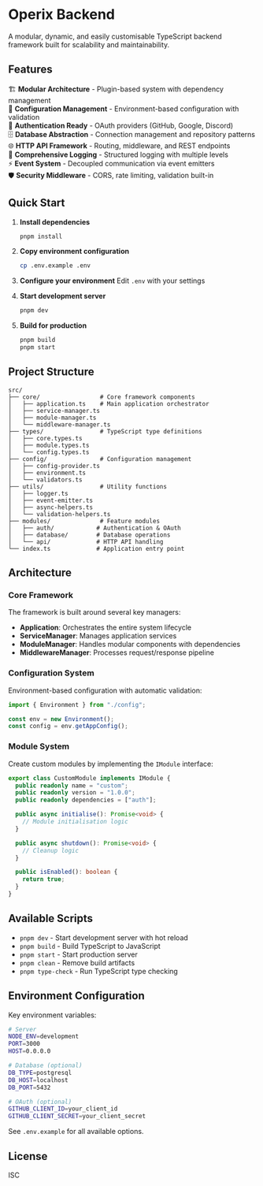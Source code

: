 # Operix Backend

A modular, dynamic, and easily customisable TypeScript backend framework built for scalability and maintainability.

## Features

🏗️ **Modular Architecture** - Plugin-based system with dependency management  
🔧 **Configuration Management** - Environment-based configuration with validation  
🔐 **Authentication Ready** - OAuth providers (GitHub, Google, Discord)  
🗄️ **Database Abstraction** - Connection management and repository patterns  
🌐 **HTTP API Framework** - Routing, middleware, and REST endpoints  
📝 **Comprehensive Logging** - Structured logging with multiple levels  
⚡ **Event System** - Decoupled communication via event emitters  
🛡️ **Security Middleware** - CORS, rate limiting, validation built-in

## Quick Start

1. **Install dependencies**

   ```bash
   pnpm install
   ```

2. **Copy environment configuration**

   ```bash
   cp .env.example .env
   ```

3. **Configure your environment**
   Edit `.env` with your settings

4. **Start development server**

   ```bash
   pnpm dev
   ```

5. **Build for production**
   ```bash
   pnpm build
   pnpm start
   ```

## Project Structure

```
src/
├── core/                 # Core framework components
│   ├── application.ts    # Main application orchestrator
│   ├── service-manager.ts
│   ├── module-manager.ts
│   └── middleware-manager.ts
├── types/                # TypeScript type definitions
│   ├── core.types.ts
│   ├── module.types.ts
│   └── config.types.ts
├── config/               # Configuration management
│   ├── config-provider.ts
│   ├── environment.ts
│   └── validators.ts
├── utils/                # Utility functions
│   ├── logger.ts
│   ├── event-emitter.ts
│   ├── async-helpers.ts
│   └── validation-helpers.ts
├── modules/              # Feature modules
│   ├── auth/            # Authentication & OAuth
│   ├── database/        # Database operations
│   └── api/             # HTTP API handling
└── index.ts             # Application entry point
```

## Architecture

### Core Framework

The framework is built around several key managers:

- **Application**: Orchestrates the entire system lifecycle
- **ServiceManager**: Manages application services
- **ModuleManager**: Handles modular components with dependencies
- **MiddlewareManager**: Processes request/response pipeline

### Configuration System

Environment-based configuration with automatic validation:

```typescript
import { Environment } from "./config";

const env = new Environment();
const config = env.getAppConfig();
```

### Module System

Create custom modules by implementing the `IModule` interface:

```typescript
export class CustomModule implements IModule {
  public readonly name = "custom";
  public readonly version = "1.0.0";
  public readonly dependencies = ["auth"];

  public async initialise(): Promise<void> {
    // Module initialisation logic
  }

  public async shutdown(): Promise<void> {
    // Cleanup logic
  }

  public isEnabled(): boolean {
    return true;
  }
}
```

## Available Scripts

- `pnpm dev` - Start development server with hot reload
- `pnpm build` - Build TypeScript to JavaScript
- `pnpm start` - Start production server
- `pnpm clean` - Remove build artifacts
- `pnpm type-check` - Run TypeScript type checking

## Environment Configuration

Key environment variables:

```bash
# Server
NODE_ENV=development
PORT=3000
HOST=0.0.0.0

# Database (optional)
DB_TYPE=postgresql
DB_HOST=localhost
DB_PORT=5432

# OAuth (optional)
GITHUB_CLIENT_ID=your_client_id
GITHUB_CLIENT_SECRET=your_client_secret
```

See `.env.example` for all available options.

## License

ISC
